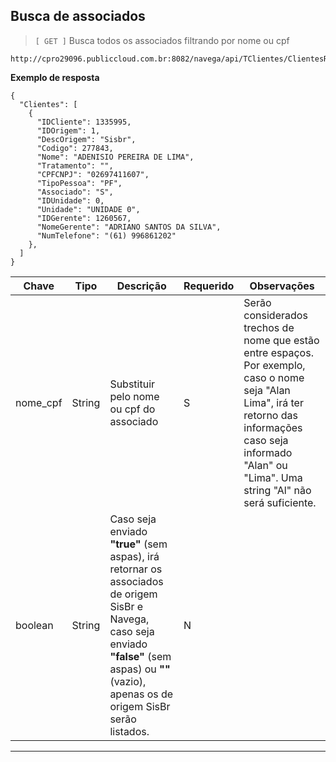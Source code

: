 ## Busca de associados

> `[ GET ]` Busca todos os associados filtrando por nome ou cpf


```
http://cpro29096.publiccloud.com.br:8082/navega/api/TClientes/ClientesResumido/{nome_cpf}/{boolean}
```

**Exemplo de resposta**

```
{
  "Clientes": [
    {
      "IDCliente": 1335995,
      "IDOrigem": 1,
      "DescOrigem": "Sisbr",
      "Codigo": 277843,
      "Nome": "ADENISIO PEREIRA DE LIMA",
      "Tratamento": "",
      "CPFCNPJ": "02697411607",
      "TipoPessoa": "PF",
      "Associado": "S",
      "IDUnidade": 0,
      "Unidade": "UNIDADE 0",
      "IDGerente": 1260567,
      "NomeGerente": "ADRIANO SANTOS DA SILVA",
      "NumTelefone": "(61) 996861202"
    },
  ]
}
```


|Chave|Tipo|Descrição|Requerido|Observações|
|--|--|--|--|--|
|nome_cpf|String|Substituir pelo nome ou cpf do associado|S| Serão considerados trechos de nome que estão entre espaços. Por exemplo, caso o nome seja "Alan Lima", irá ter retorno das informações caso seja informado "Alan" ou "Lima". Uma string "Al" não será suficiente.|
|boolean|String|Caso seja enviado **"true"** (sem aspas), irá retornar os associados de origem SisBr e Navega, caso seja enviado **"false"** (sem aspas) ou **""** (vazio), apenas os de origem SisBr serão listados.|N||



---
 

